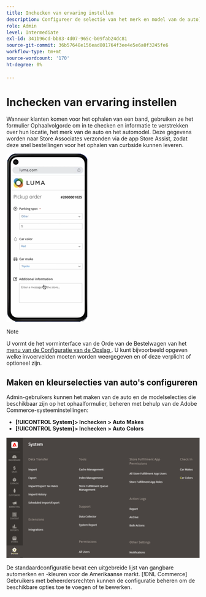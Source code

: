 ```yaml
---
title: Inchecken van ervaring instellen
description: Configureer de selectie van het merk en model van de auto] zodat klanten die de ophaalservice aanvragen, kunnen krullen wanneer ze het formulier voor de ophaalvolgorde invullen.
role: Admin
level: Intermediate
exl-id: 341b96cd-bb83-4d07-965c-b09fab24dc81
source-git-commit: 36b57648e156ead801764f3ee4e5e6a0f3245fe6
workflow-type: tm+mt
source-wordcount: '170'
ht-degree: 0%

---
```


# Inchecken van ervaring instellen

Wanneer klanten komen voor het ophalen van een band, gebruiken ze het formulier Ophaalvolgorde om in te checken en informatie te verstrekken over hun locatie, het merk van de auto en het automodel. Deze gegevens worden naar Store Associates verzonden via de app Store Assist, zodat deze snel bestellingen voor het ophalen van curbside kunnen leveren.

![[!DNL Check-In Experience Car Make] en [!DNL Model] montages voor krullende bestelwagen ](assets/checkin-system-settings-car-options.png)

>[!NOTE]
>
>U vormt de het vorminterface van de Orde van de Bestelwagen van het [ menu van de Configuratie van de Opslag ](merchant-store-configuration.md#configure-check-in-experience-interface-options). U kunt bijvoorbeeld opgeven welke invoervelden moeten worden weergegeven en of deze verplicht of optioneel zijn.


## Maken en kleurselecties van auto&#39;s configureren

Admin-gebruikers kunnen het maken van de auto en de modelselecties die beschikbaar zijn op het ophaalformulier, beheren met behulp van de Adobe Commerce-systeeminstellingen:

- **[!UICONTROL System]> Inchecken > Auto Makes**
- **[!UICONTROL System]> Inchecken > Auto Colors**

![[!DNL Check-In Experience system configuration for curbside pickup]](assets/check-in-experience-system-config.png)

De standaardconfiguratie bevat een uitgebreide lijst van gangbare automerken en -kleuren voor de Amerikaanse markt. [!DNL Commerce] Gebruikers met beheerdersrechten kunnen de configuratie beheren om de beschikbare opties toe te voegen of te bewerken.
